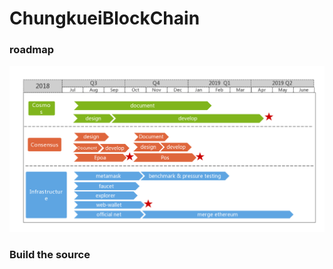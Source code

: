 # ChungkueiBlockChain 

### roadmap

![image](https://github.com/ChungkueiBlock/chungkueiBlockChain/blob/master/ChungkueiBlock%20roadmap.jpg)

### Build the source



